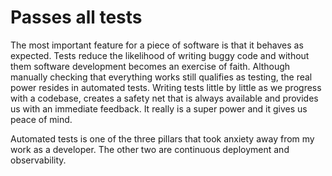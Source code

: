 # Passes all tests

The most important feature for a piece of software is that it behaves as expected. Tests reduce the likelihood of writing
buggy code and without them software development becomes an exercise of faith. Although manually checking that everything works 
still qualifies as testing, the real power resides in automated tests. Writing tests
little by little as we progress with a codebase, creates a safety net that is always available and provides us with an immediate feedback.
It really is a super power and it gives us peace of mind.  

Automated tests is one of the three pillars that took anxiety away from my work as a developer. 
The other two are continuous deployment and observability.